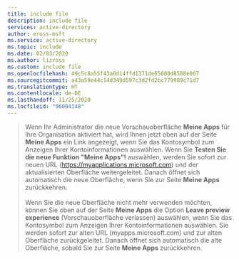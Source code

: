 ```yaml
---
title: include file
description: include file
services: active-directory
author: eross-msft
ms.service: active-directory
ms.topic: include
ms.date: 02/03/2020
ms.author: lizross
ms.custom: include file
ms.openlocfilehash: 49c5c8a55f43a0d14ffd1371de65680d8588e067
ms.sourcegitcommit: a43a59e44c14d349d597c3d2fd2bc779989c71d7
ms.translationtype: HT
ms.contentlocale: de-DE
ms.lasthandoff: 11/25/2020
ms.locfileid: "96004148"
---
```

> Wenn Ihr Administrator die neue Vorschauoberfläche **Meine Apps** für Ihre Organisation aktiviert hat, wird Ihnen jetzt oben auf der Seite **Meine Apps** ein Link angezeigt, wenn Sie das Kontosymbol zum Anzeigen Ihrer Kontoinformationen auswählen. Wenn Sie **Testen Sie die neue Funktion "Meine Apps"!** auswählen, werden Sie sofort zur neuen URL (https://myapplications.microsoft.com) und der aktualisierten Oberfläche weitergeleitet. Danach öffnet sich automatisch die neue Oberfläche, wenn Sie zur Seite **Meine Apps** zurückkehren.<br><br>Wenn Sie die neue Oberfläche nicht mehr verwenden möchten, können Sie oben auf der Seite **Meine Apps** die Option **Leave preview experience** (Vorschauoberfläche verlassen) auswählen, wenn Sie das Kontosymbol zum Anzeigen Ihrer Kontoinformationen auswählen. Sie werden sofort zur alten URL (myapps.microsoft.com) und zur alten Oberfläche zurückgeleitet. Danach öffnet sich automatisch die alte Oberfläche, sobald Sie zur Seite **Meine Apps** zurückkehren.
